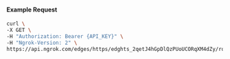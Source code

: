 <!-- Code generated for API Clients. DO NOT EDIT. -->

#### Example Request

```bash
curl \
-X GET \
-H "Authorization: Bearer {API_KEY}" \
-H "Ngrok-Version: 2" \
https://api.ngrok.com/edges/https/edghts_2qetJ4hGpDlQzPUoUCORqXM4dZy/routes/edghtsrt_2qetJ9OJnVl3jqf9Hewsp3gUag4/webhook_verification
```
